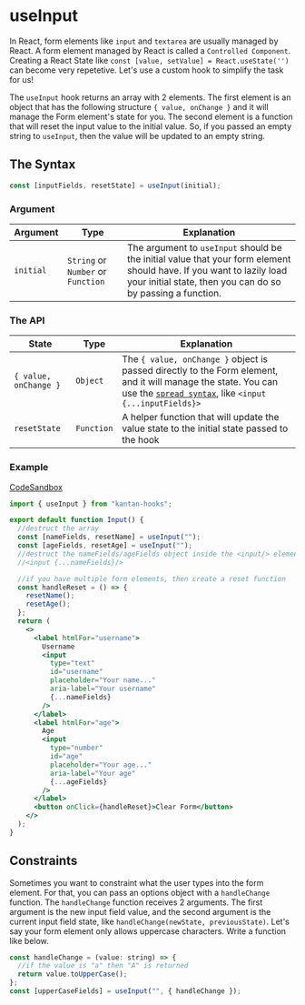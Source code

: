 # useInput

In React, form elements like `input` and `textarea` are usually managed by React. A form element managed by React is called a `Controlled Component`. Creating a React State like `const [value, setValue] = React.useState('')` can become very repetetive. Let's use a custom hook to simplify the task for us!

The `useInput` hook returns an array with 2 elements. The first element is an object that has the following structure `{ value, onChange }` and it will manage the Form element's state for you. The second element is a function that will reset the input value to the initial value. So, if you passed an empty string to `useInput`, then the value will be updated to an empty string.

## The Syntax

```jsx
const [inputFields, resetState] = useInput(initial);
```

### Argument

| Argument  | Type                               | Explanation                                                                                                                                                                         |
| --------- | ---------------------------------- | ----------------------------------------------------------------------------------------------------------------------------------------------------------------------------------- |
| `initial` | `String` or `Number` or `Function` | The argument to `useInput` should be the initial value that your form element should have. If you want to lazily load your initial state, then you can do so by passing a function. |

### The API

| State                 | Type       | Explanation                                                                                                                                                                                                                                                          |
| --------------------- | ---------- | -------------------------------------------------------------------------------------------------------------------------------------------------------------------------------------------------------------------------------------------------------------------- |
| `{ value, onChange }` | `Object`   | The `{ value, onChange }` object is passed directly to the Form element, and it will manage the state. You can use the [`spread syntax`](https://developer.mozilla.org/en-US/docs/Web/JavaScript/Reference/Operators/Spread_syntax), like `<input {...inputFields}>` |
| `resetState`          | `Function` | A helper function that will update the value state to the initial state passed to the hook                                                                                                                                                                           |

### Example

[CodeSandbox](https://rrbuc.csb.app/input)

```jsx title="src/Input.js"
import { useInput } from "kantan-hooks";

export default function Input() {
  //destruct the array
  const [nameFields, resetName] = useInput("");
  const [ageFields, resetAge] = useInput("");
  //destruct the nameFields/ageFields object inside the <input/> element like
  //<input {...nameFields}/>

  //if you have multiple form elements, then create a reset function
  const handleReset = () => {
    resetName();
    resetAge();
  };
  return (
    <>
      <label htmlFor="username">
        Username
        <input
          type="text"
          id="username"
          placeholder="Your name..."
          aria-label="Your username"
          {...nameFields}
        />
      </label>
      <label htmlFor="age">
        Age
        <input
          type="number"
          id="age"
          placeholder="Your age..."
          aria-label="Your age"
          {...ageFields}
        />
      </label>
      <button onClick={handleReset}>Clear Form</button>
    </>
  );
}
```

## Constraints

Sometimes you want to constraint what the user types into the form element. For that, you can pass an options object with a `handleChange` function. The `handleChange` function receives 2 arguments. The first argument is the new input field value, and the second argument is the current input field state, like `handleChange(newState, previousState)`. Let's say your form element only allows uppercase characters. Write a function like below.

```jsx
const handleChange = (value: string) => {
  //if the value is "a" then "A" is returned
  return value.toUpperCase();
};
const [upperCaseFields] = useInput("", { handleChange });
```
